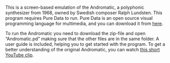 This is a screen-based emulation of the Andromatic, a polyphonic synthesizer from 1968, owned by Swedish composer Ralph Lundsten. This program requires Pure Data to run. Pure Data is an open source visual programming language for multimedia, and you can download it from [here](https://puredata.info/downloads/pure-data). 

To run the Andromatic you need to download the zip-file and open “Andromatic.pd” making sure that the other files are in the same folder. A user guide is included, helping you to get started with the program. To get a better understanding of the original Andromatic, you can watch [this short YouTube clip](https://youtu.be/5WQ9Hi64R_0?si=oI1JOs2X7iU2rSAh). 
